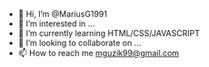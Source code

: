 - 👋 Hi, I’m @MariusG1991
- 👀 I’m interested in ...
- 🌱 I’m currently learning HTML/CSS/JAVASCRIPT
- 💞️ I’m looking to collaborate on ...
- 📫 How to reach me mguzik99@gmail.com

<!---
MariusG1991/MariusG1991 is a ✨ special ✨ repository because its `README.md` (this file) appears on your GitHub profile.
You can click the Preview link to take a look at your changes.
--->
